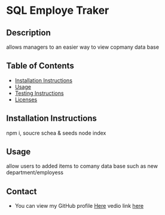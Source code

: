 # SQL Employe Traker

## Description

allows managers to an easier way to view copmany data base

## Table of Contents

- [Installation Instructions](#installation-instructions)
- [Usage](#usage)
- [Testing Instructions](#testing-instructions)
- [Licenses](#licenses)

## Installation Instructions

npm i, soucre schea & seeds node index

## Usage

allow users to added items to comany data base such as new department/employess

## Contact

- You can view my GitHub profile [Here](https://github.com/davg1700)
  vedio link [here](https://youtu.be/LbUPtLjaoKI)
